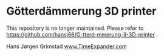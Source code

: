 ﻿Götterdämmerung 3D printer
==========================

This repository is no longer maintained. Please refer to https://github.com/hansj66/G-tterd-mmerung-II-3D-printer .

Hans Jørgen Grimstad
www.TimeExpander.com
